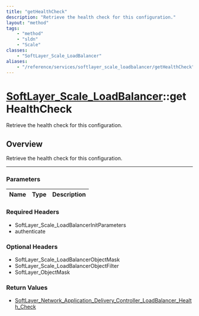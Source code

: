 ```yaml
---
title: "getHealthCheck"
description: "Retrieve the health check for this configuration."
layout: "method"
tags:
    - "method"
    - "sldn"
    - "Scale"
classes:
    - "SoftLayer_Scale_LoadBalancer"
aliases:
    - "/reference/services/softlayer_scale_loadbalancer/getHealthCheck"
---
```

# [SoftLayer_Scale_LoadBalancer](/reference/services/SoftLayer_Scale_LoadBalancer)::getHealthCheck


Retrieve the health check for this configuration.


## Overview 
Retrieve the health check for this configuration.

-----

### Parameters 
|Name | Type | Description |
| --- | --- | --- |


### Required Headers
* SoftLayer_Scale_LoadBalancerInitParameters
* authenticate


### Optional Headers
* SoftLayer_Scale_LoadBalancerObjectMask
* SoftLayer_Scale_LoadBalancerObjectFilter
* SoftLayer_ObjectMask

### Return Values
* <a href='/reference/datatypes/SoftLayer_Network_Application_Delivery_Controller_LoadBalancer_Health_Check'>SoftLayer_Network_Application_Delivery_Controller_LoadBalancer_Health_Check </a>




